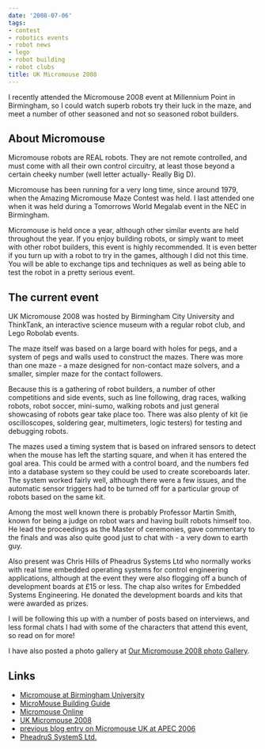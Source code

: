 ```yaml
---
date: '2008-07-06'
tags:
- contest
- robotics events
- robot news
- lego
- robot building
- robot clubs
title: UK Micromouse 2008
---
```


I recently attended the Micromouse 2008 event at Millennium Point in Birmingham, so I could watch superb robots try their luck in the maze, and meet a number of other seasoned and not so seasoned robot builders.

## About Micromouse

Micromouse robots are REAL robots. They are not remote controlled, and must come with all their own control circuitry, at least those beyond a certain cheeky number (well letter actually- Really Big D).

Micromouse has been running for a very long time, since around 1979, when the Amazing Micromouse Maze Contest was held. I last attended one when it was held during a Tomorrows World Megalab event in the NEC in Birmingham.

Micromouse is held once a year, although other similar events are held throughout the year. If you enjoy building robots, or simply want to meet with other robot builders, this event is highly recommended. It is even better if you turn up with a robot to try in the games, although I did not this time. You will be able to exchange tips and techniques as well as being able to test the robot in a pretty serious event.

## The current event

UK Micromouse 2008 was hosted by Birmingham City University and ThinkTank, an interactive science museum with a regular robot club, and Lego Robolab events.

The maze itself was based on a large board with holes for pegs, and a system of pegs and walls used to construct the mazes. There was more than one maze - a maze designed for non-contact maze solvers, and a smaller, simpler maze for the contact followers.

Because this is a gathering of robot builders, a number of other competitions and side events, such as line following, drag races, walking robots, robot soccer, mini-sumo, walking robots and just general showcasing of robots gear take place too. There was also plenty of kit (ie oscilloscopes, soldering gear, multimeters, logic testers) for testing and debugging robots.

The mazes used a timing system that is based on infrared sensors to detect when the mouse has left the starting square, and when it has entered the goal area. This could be armed with a control board, and the numbers fed into a database system so they could be used to create scoreboards later. The system worked fairly well, although there were a few issues, and the automatic sensor triggers had to be turned off for a particular group of robots based on the same kit.

Among the most well known there is probably Professor Martin Smith, known for being a judge on robot wars and having built robots himself too. He lead the proceedings as the Master of ceremonies, gave commentary to the finals and was also quite good just to chat with - a very down to earth guy.

Also present was Chris Hills of Pheadrus Systems Ltd who normally works with real time embedded operating systems for control engineering applications, although at the event they were also flogging off a bunch of development boards at £15 or less. The chap also writes for Embedded Systems Engineering. He donated the development boards and kits that were awarded as prizes.

I will be following this up with a number of posts based on interviews, and less formal chats I had with some of the characters that attend this event, so read on for more!

I have also posted a photo gallery at [Our Micromouse 2008 photo Gallery](/galleries/gallery-25-micromouse-2008).

## Links

- [Micromouse at Birmingham University](https://www.bcu.ac.uk/engineering/news-events/micromouse/home)
- [MicroMouse Building Guide](https://micromouseguideforbeginners.wordpress.com)
- [Micromouse Online](http://www.micromouseonline.com/)
- [UK Micromouse 2008](http://www.micromouseonline.com/2008/06/29/uk-micromouse-competition-2008/)
- [previous blog entry on Micromouse UK at APEC 2006](/2006/03/20/micromouse-contest-at-apec-2006)
- [PheadruS SystemS Ltd.](http://www.phaedsys.com)
